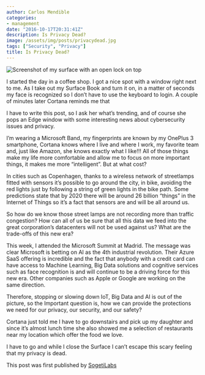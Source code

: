 ```yaml
---
author: Carlos Mendible
categories:
- management
date: "2016-10-17T20:31:41Z"
description: Is Privacy Dead?
image: /assets/img/posts/privacydead.jpg
tags: ["Security", "Privacy"]
title: Is Privacy Dead?
---
```


![Screenshot of my surface with an open lock on top](/assets/img/posts/privacydead.jpg)

I started the day in a coffee shop. I got a nice spot with a window right next to me. As I take out my Surface Book and turn it on, in a matter of seconds my face is recognized so I don’t have to use the keyboard to login. A couple of minutes later Cortana reminds me that 

I have to write this post, so I ask her what’s trending, and of course she pops an Edge window with some interesting news about cybersecurity issues and privacy.

I’m wearing a Microsoft Band, my fingerprints are known by my OnePlus 3 smartphone, Cortana knows where I live and where I work, my favorite team and, just like Amazon, she knows exactly what I like!!! All of those things make my life more comfortable and allow me to focus on more important things, it makes me more “intelligent”. But at what cost?

In cities such as Copenhagen, thanks to a wireless network of streetlamps fitted with sensors it’s possible to go around the city, in bike, avoiding the red lights just by following a string of green lights in the bike path. Some predictions state that by 2020 there will be around 26 billion “things” in the Internet of Things so it’s a fact that sensors are and will be all around us.

So how do we know those street lamps are not recording more than traffic congestion? How can all of us be sure that all this data we feed into the great corporation’s datacenters will not be used against us? What are the trade-offs of this new era?

This week, I attended the Microsoft Summit at Madrid. The message was clear Microsoft is betting on AI as the 4th industrial revolution. Their Azure SaaS offering is incredible and the fact that anybody with a credit card can have access to Machine Learning, Big Data solutions and cognitive services such as face recognition is and will continue to be a driving force for this new era. Other companies such as Apple or Google are working on the same direction.

Therefore, stopping or slowing down IoT, Big Data and AI is out of the picture, so the Important question is, how we can provide the protections we need for our privacy, our security, and our safety?

Cortana just told me I have to go downstairs and pick up my daughter and since it’s almost lunch time she also showed me a selection of restaurants near my location which offer the food we love.

I have to go and while I close the Surface I can’t escape this scary feeling that my privacy is dead.

This post was first published by [SogetiLabs](http://labs.sogeti.com/is-privacy-dead/)